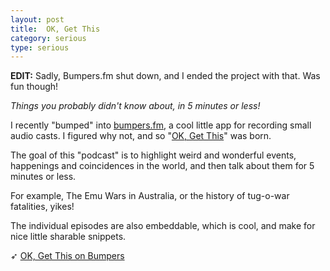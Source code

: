 ```yaml
---
layout: post
title:  OK, Get This
category: serious
type: serious
---
```


**EDIT:** Sadly, Bumpers.fm shut down, and I ended the project with that. Was fun though!

*Things you probably didn't know about, in 5 minutes or less!*

I recently "bumped" into [bumpers.fm](http://bumpers.fm), a cool little app for recording small audio casts. I figured why not, and so "[OK, Get This](http://bumpers.fm/ok)" was born.

The goal of this "podcast" is to highlight weird and wonderful events, happenings and coincidences in the world, and then talk about them for 5 minutes or less.

For example, The Emu Wars in Australia, or the history of tug-o-war fatalities, yikes!

The individual episodes are also embeddable, which is cool, and make for nice little sharable snippets.

➶ [OK, Get This on Bumpers](https://bumpers.fm/ok)
